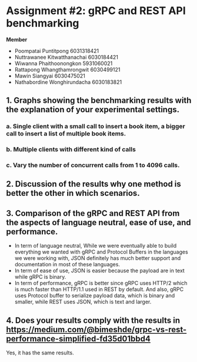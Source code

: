 # Assignment #2: gRPC and REST API benchmarking

**Member**
* Poompatai Puntitpong 		      6031318421
* Nuttrawanee Kitwatthanachai 	6030184421
* Wiwanna Phaithoonongkon 	    5931060021
* Rattapong Whangthamrongwit 	  6030499121
* Mawin Siangyai 			          6030475021
* Nathabordine Wonghirundacha 	6030183821

## 1. Graphs showing the benchmarking results with the explanation of your experimental settings. 
### a. 	Single client with a small call to insert a book item, a bigger call to insert a list of multiple book items. 
### b. 	Multiple clients with different kind of calls
### c. 	Vary the number of concurrent calls from 1 to 4096 calls.
## 2. Discussion of the results why one method is better the other in which scenarios. 

## 3. Comparison of the gRPC and REST API from the aspects of language neutral, ease of use, and performance.
  * In term of language neutral, While we were eventually able to build everything we wanted with gRPC and Protocol Buffers in the languages we were working with, JSON definitely has much better support and documentation in most of these languages. 
  * In term of ease of use, JSON is easier because the payload are in text while gRPC is binary.
  * In term of performance, gRPC is better since gRPC uses HTTP/2 which is much faster than HTTP/1.1 used in REST by default. And also, gRPC uses Protocol buffer to serialize payload data, which is binary and smaller, while REST uses JSON, which is text and larger.

## 4. Does your results comply with the results in https://medium.com/@bimeshde/grpc-vs-rest-performance-simplified-fd35d01bbd4
  Yes, it has the same results.
